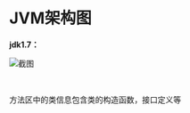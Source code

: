 # JVM架构图

**jdk1.7：**

![截图](D:\OneDrive\文档\Typora\程序员的自我修养\JVM\JMV架构图.assets\c15ef532f6fcc4a3b2ff76ce6100adcd.png?lastModify=1623664034)

<br/>

方法区中的类信息包含类的构造函数，接口定义等